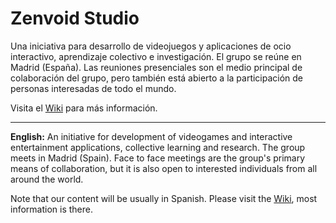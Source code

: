 # Zenvoid Studio

Una iniciativa para desarrollo de videojuegos y aplicaciones de ocio interactivo, aprendizaje colectivo e investigación. El grupo se reúne en Madrid (España). Las reuniones presenciales son el medio principal de colaboración del grupo, pero también está abierto a la participación de personas interesadas de todo el mundo.

Visita el [Wiki](https://github.com/zenvoid-studio/documentation/wiki) para más información.

---

**English:** An initiative for development of videogames and interactive entertainment applications, collective learning and research. The group meets in Madrid (Spain). Face to face meetings are the group's primary means of collaboration, but it is also open to interested individuals from all around the world.

Note that our content will be usually in Spanish. Please visit the [Wiki](https://github.com/zenvoid-studio/documentation/wiki), most information is there.
